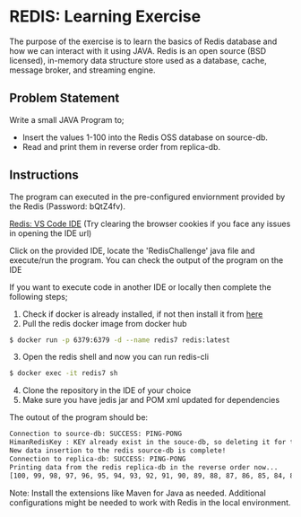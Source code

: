 # REDIS: Learning Exercise
The purpose of the exercise is to learn the basics of Redis database and how we can interact with it using JAVA.
Redis is an open source (BSD licensed), in-memory data structure store used as a database, cache, message broker, and streaming engine.

## Problem Statement
Write a small JAVA Program to;
  - Insert the values 1-100 into the Redis OSS database on source-db.
  - Read and print them in reverse order from replica-db.

## Instructions
The program can executed in the pre-configured enviornment provided by the Redis (Password: bQtZ4fv).

[Redis: VS Code IDE](https://code-dot-rl-s-tc-himanchu.ps-redislabs.com/)
(Try clearing the browser cookies if you face any issues in opening the IDE url)


Click on the provided IDE, locate the 'RedisChallenge' java file and execute/run the program. 
You can check the output of the program on the IDE

If you want to execute code in another IDE or locally then complete the following steps;
1. Check if docker is already installed, if not then install it from [here](https://docs.docker.com/desktop/install/mac-install/)
2. Pull the redis docker image from docker hub
```bash
$ docker run -p 6379:6379 -d --name redis7 redis:latest
```
3. Open the redis shell and now you can run redis-cli
```bash
$ docker exec -it redis7 sh
```

4. Clone the repository in the IDE of your choice
5. Make sure you have jedis jar and POM xml updated for dependencies

The outout of the program should be:
```zsh
Connection to source-db: SUCCESS: PING-PONG
HimanRedisKey : KEY already exist in the souce-db, so deleting it for the sake of this exercise.
New data insertion to the redis source-db is complete!
Connection to replica-db: SUCCESS: PING-PONG
Printing data from the redis replica-db in the reverse order now...
[100, 99, 98, 97, 96, 95, 94, 93, 92, 91, 90, 89, 88, 87, 86, 85, 84, 83, 82, 81, 80, 79, 78, 77, 76, 75, 74, 73, 72, 71, 70, 69, 68, 67, 66, 65, 64, 63, 62, 61, 60, 59, 58, 57, 56, 55, 54, 53, 52, 51, 50, 49, 48, 47, 46, 45, 44, 43, 42, 41, 40, 39, 38, 37, 36, 35, 34, 33, 32, 31, 30, 29, 28, 27, 26, 25, 24, 23, 22, 21, 20, 19, 18, 17, 16, 15, 14, 13, 12, 11, 10, 9, 8, 7, 6, 5, 4, 3, 2, 1]
```

Note: Install the extensions like Maven for Java as needed. Additional configurations might be needed to work with Redis in the local environment.
